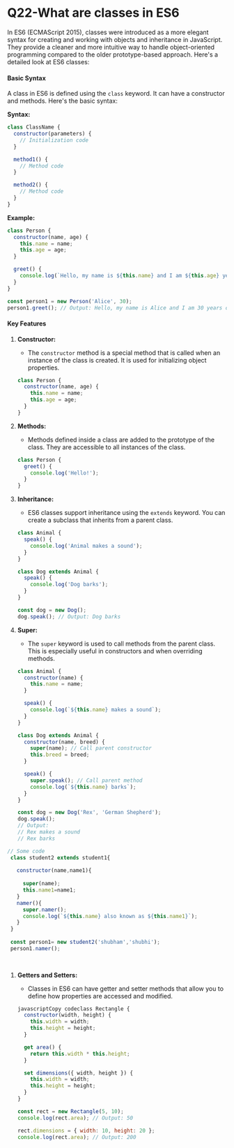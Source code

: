 # Q22-What are classes in ES6

In ES6 (ECMAScript 2015), classes were introduced as a more elegant syntax for creating and working with objects and inheritance in JavaScript. They provide a cleaner and more intuitive way to handle object-oriented programming compared to the older prototype-based approach. Here's a detailed look at ES6 classes:

#### **Basic Syntax**

A class in ES6 is defined using the `class` keyword. It can have a constructor and methods. Here's the basic syntax:

**Syntax:**

```javascript
class ClassName {
  constructor(parameters) {
    // Initialization code
  }

  method1() {
    // Method code
  }

  method2() {
    // Method code
  }
}
```

**Example:**

```javascript
class Person {
  constructor(name, age) {
    this.name = name;
    this.age = age;
  }

  greet() {
    console.log(`Hello, my name is ${this.name} and I am ${this.age} years old.`);
  }
}

const person1 = new Person('Alice', 30);
person1.greet(); // Output: Hello, my name is Alice and I am 30 years old.
```

#### **Key Features**

1.  **Constructor:**

    * The `constructor` method is a special method that is called when an instance of the class is created. It is used for initializing object properties.

    ```javascript
    class Person {
      constructor(name, age) {
        this.name = name;
        this.age = age;
      }
    }
    ```
2.  **Methods:**

    * Methods defined inside a class are added to the prototype of the class. They are accessible to all instances of the class.

    ```javascript
    class Person {
      greet() {
        console.log('Hello!');
      }
    }
    ```
3.  **Inheritance:**

    * ES6 classes support inheritance using the `extends` keyword. You can create a subclass that inherits from a parent class.

    ```javascript
    class Animal {
      speak() {
        console.log('Animal makes a sound');
      }
    }

    class Dog extends Animal {
      speak() {
        console.log('Dog barks');
      }
    }

    const dog = new Dog();
    dog.speak(); // Output: Dog barks
    ```
4.  **Super:**

    * The `super` keyword is used to call methods from the parent class. This is especially useful in constructors and when overriding methods.

    ```javascript
    class Animal {
      constructor(name) {
        this.name = name;
      }

      speak() {
        console.log(`${this.name} makes a sound`);
      }
    }

    class Dog extends Animal {
      constructor(name, breed) {
        super(name); // Call parent constructor
        this.breed = breed;
      }

      speak() {
        super.speak(); // Call parent method
        console.log(`${this.name} barks`);
      }
    }

    const dog = new Dog('Rex', 'German Shepherd');
    dog.speak();
    // Output:
    // Rex makes a sound
    // Rex barks

    ```

```javascript
// Some code
 class student2 extends student1{
   
   constructor(name,name1){
     
     super(name);
     this.name1=name1;
   }
   namer(){
     super.namer();
     console.log(`${this.name} also known as ${this.name1}`);
   }
 }
 
 const person1= new student2('shubham','shubhi');
 person1.namer();
   
   
```

1.  **Getters and Setters:**

    * Classes in ES6 can have getter and setter methods that allow you to define how properties are accessed and modified.

    ```javascript
    javascriptCopy codeclass Rectangle {
      constructor(width, height) {
        this.width = width;
        this.height = height;
      }

      get area() {
        return this.width * this.height;
      }

      set dimensions({ width, height }) {
        this.width = width;
        this.height = height;
      }
    }

    const rect = new Rectangle(5, 10);
    console.log(rect.area); // Output: 50

    rect.dimensions = { width: 10, height: 20 };
    console.log(rect.area); // Output: 200
    ```
